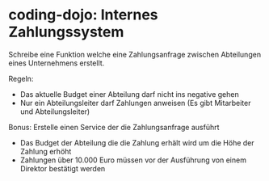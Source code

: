 # coding-dojo: Internes Zahlungssystem

Schreibe eine Funktion welche eine Zahlungsanfrage zwischen Abteilungen eines Unternehmens erstellt.

Regeln:

- Das aktuelle Budget einer Abteilung darf nicht ins negative gehen
- Nur ein Abteilungsleiter darf Zahlungen anweisen (Es gibt Mitarbeiter und Abteilungsleiter)


Bonus:
Erstelle einen Service der die Zahlungsanfrage ausführt
- Das Budget der Abteilung die die Zahlung erhält wird um die Höhe der Zahlung erhöht 
- Zahlungen über 10.000 Euro müssen vor der Ausführung von einem Direktor bestätigt werden





